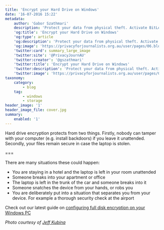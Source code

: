```yaml
---
title: 'Encrypt your Hard Drive on Windows'
date: '16-07-2016 15:22'
metadata:
    author: 'Gabor Szathmari'
    description: 'Protect your data from physical theft. Activate BitLocker on your Windows PC to enable full-disk encryption on your hard drives.'
    'og:title': 'Encrypt your Hard Drive on Windows'
    'og:type': article
    'og:description': 'Protect your data from physical theft. Activate BitLocker on your Windows PC to enable full-disk encryption on your hard drives.'
    'og:image': 'https://privacyforjournalists.org.au/user/pages/06.blog/encrypt-your-hard-drive-on-windows/social.png'
    'twitter:card': summary_large_image
    'twitter:site': '@PrivacyJournAU'
    'twitter:creator': '@gszathmari'
    'twitter:title': 'Encrypt your Hard Drive on Windows'
    'twitter:description': 'Protect your data from physical theft. Activate BitLocker on your Windows PC to enable full-disk encryption on your hard drives.'
    'twitter:image': 'https://privacyforjournalists.org.au/user/pages/06.blog/encrypt-your-hard-drive-on-windows/social.png'
taxonomy:
    category:
        - blog
    tag:
        - windows
        - storage
header_image: '1'
header_image_file: cover.jpg
summary:
    enabled: '1'
---
```


Hard drive encryption protects from two things. Firstly, nobody can tamper with your computer (e.g. install backdoors) if you leave it unattended. Secondly, your files remain secure in case the laptop is stolen.

===

There are many situations these could happen:

* You are staying in a hotel and the laptop is left in your room unattended
* Someone breaks into your apartment or office
* The laptop is left in the trunk of the car and someone breaks into it
* Someone snatches the device from your hands, or robs you
* You are deliberately put into a situation that separates you from your device. For example a thorough security check at the airport

Check out our latest guide on [configuring full disk encryption on your Windows PC](/guides/encrypt-your-hard-drive-with-bitlocker-windows)

_Photo courtesy of [Jeff Kubina](https://www.flickr.com/photos/kubina/326628676/in/photolist-uS4jU-RuRJQ-pSNtAB-5K5E2k-8barTQ-uS4aw-8fgZ8a-cUqxm9-6SCgsW-5K5DbM-9WT2xB-dZa5QS-7dVtAy-f3qh8-bQSyVv-sESH1N-kHnXz-eawrQf-9mKCgk-D93MfU-8VdPPg-iJXpA4-sERPxC-jVg7DH-9BLgz-6vywui-c4g6G5-4HTgd1-rLsqRa-99Pj8a-aC3AqV-fuMvt3-66eN63-a2iA6W-9d9JB2-uS4us-dFLgaj-nAbCjW-f33vU-cQoPPY-cpba8h-BGJap-uS4zk-uS4J9-hbXubC-cZYsqf-8fkg2m-5t3dPH-8kcpkK-uS4cz?rel=nofollow)_